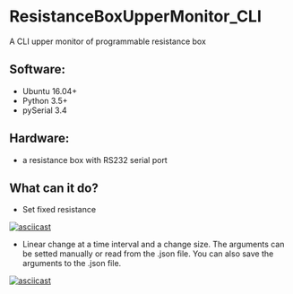 # ResistanceBoxUpperMonitor_CLI
A CLI  upper monitor of programmable resistance box

Software:
-
  - Ubuntu 16.04+
  - Python 3.5+
  - pySerial 3.4
  
Hardware:
-
  - a resistance box with RS232 serial port
  
What can it do?
- 
- Set fixed resistance

[![asciicast](https://asciinema.org/a/b7urisz8XuxqsfkzpK3ScTMBW.svg)](https://asciinema.org/a/b7urisz8XuxqsfkzpK3ScTMBW)

- Linear change at a time interval and a change size. The arguments can be setted manually or read from the .json file. You can also save the arguments to the .json file.

[![asciicast](https://asciinema.org/a/g5r5MtlzCJJdJ0AKoicFpyCoX.svg)](https://asciinema.org/a/g5r5MtlzCJJdJ0AKoicFpyCoX)
